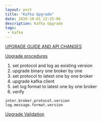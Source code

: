 ```yaml
---
layout: post
title: "Kafka Upgrade"
date: 2020-10-01 12:25:06
description: Kafka Upgrade
tags: 
 - kafka
---
```


[UPGRADE GUIDE AND API CHANGES](https://kafka.apache.org/20/documentation/streams/upgrade-guide)

[Upgrade procedures](https://docs.confluent.io/current/installation/upgrade.html#upgrade-procedures)
1. set protocol and log as existing version
2. upgrade binary one broker by one
3. set protocol to latest one by one broker
4. upgrade kafka client
5. set log format to latest one by one broker
6. verify
```
inter.broker.protocol.version
log.message.format.version
```

[Upgrade Validation](https://www.jesseyates.com/2019/10/04/kafka-upgrade.html)

